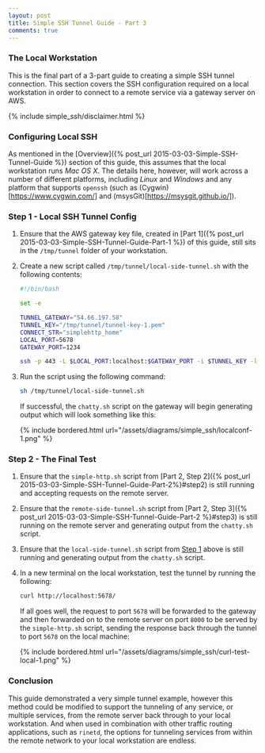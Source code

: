 ```yaml
---
layout: post
title: Simple SSH Tunnel Guide - Part 3
comments: true
---
```



### The Local Workstation

This is the final part of a 3-part guide to creating a simple SSH tunnel connection. This section covers the SSH configuration required on a local workstation in order to connect to a remote service via a gateway server on AWS.


{% include simple_ssh/disclaimer.html %}


### Configuring Local SSH

As mentioned in the [Overview]({% post_url 2015-03-03-Simple-SSH-Tunnel-Guide %}) section of this guide, this assumes that the local workstation runs _Mac OS X_. The details here, however, will work across a number of different platforms, including _Linux_ and _Windows_ and any platform that supports `openssh` (such as (Cygwin)[https://www.cygwin.com/] and (msysGit)[https://msysgit.github.io/]).


<a name="step1"></a>

### Step 1 - Local SSH Tunnel Config

1. Ensure that the AWS gateway key file, created in [Part 1]({% post_url 2015-03-03-Simple-SSH-Tunnel-Guide-Part-1 %}) of this guide, still sits in the `/tmp/tunnel` folder of your workstation. 

2. Create a new script called `/tmp/tunnel/local-side-tunnel.sh` with the following contents:

    ```bash
    #!/bin/bash

    set -e

    TUNNEL_GATEWAY="54.66.197.58"
    TUNNEL_KEY="/tmp/tunnel/tunnel-key-1.pem"
    CONNECT_STR="simplehttp_home"
    LOCAL_PORT=5678
    GATEWAY_PORT=1234

    ssh -p 443 -L $LOCAL_PORT:localhost:$GATEWAY_PORT -i $TUNNEL_KEY -l root $TUNNEL_GATEWAY ./chatty.sh $CONNECT_STR
    ```

3. Run the script using the following command:

    ```bash
    sh /tmp/tunnel/local-side-tunnel.sh
    ```

    If successful, the `chatty.sh` script on the gateway will begin generating output which will look something like this:

    {% include bordered.html url="/assets/diagrams/simple_ssh/localconf-1.png" %}

<a name="step2"></a>

### Step 2 - The Final Test

1. Ensure that the `simple-http.sh` script from [Part 2, Step 2]({% post_url 2015-03-03-Simple-SSH-Tunnel-Guide-Part-2%}#step2) is still running and accepting requests on the remote server.

2. Ensure that the `remote-side-tunnel.sh` script from [Part 2, Step 3]({% post_url 2015-03-03-Simple-SSH-Tunnel-Guide-Part-2 %}#step3) is still running on the remote server and generating output from the `chatty.sh` script.

3. Ensure that the `local-side-tunnel.sh` script from [Step 1](#step1) above is still running and generating output from the `chatty.sh` script.

4. In a new terminal on the local workstation, test the tunnel by running the following:

    ```bash
    curl http://localhost:5678/
    ```

    If all goes well, the request to port `5678` will be forwarded to the gateway and then forwarded on to the remote server on port `8000` to be served by the `simple-http.sh` script, sending the response back through the tunnel to port `5678` on the local machine:

    {% include bordered.html url="/assets/diagrams/simple_ssh/curl-test-local-1.png" %}
    

<a name="sec2"></a>

### Conclusion

This guide demonstrated a very simple tunnel example, however this method could be modified to support the tunneling of any service, or multiple services, from the remote server back through to your local workstation. And when used in combination with other traffic routing applications, such as `rinetd`, the options for tunneling services from within the remote network to your local workstation are endless.

